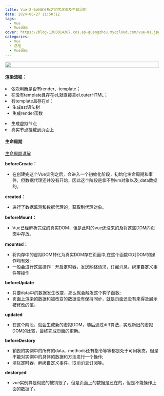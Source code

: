 ```yaml
---
title: Vue-2-6源码分析之初次渲染及生命周期
date: 2024-06-27 11:50:12
tags:
  - Vue
  - Vue源码
cover: https://blog-1300014307.cos.ap-guangzhou.myqcloud.com/vue-01.jpg
categories:
  - Vue
  - 总结
  - Vue源码
---
```


<div style="display: flex;justify-content: center;">
  <img src='https://chlblog.oss-cn-guangzhou.aliyuncs.com/shengmingzhouqi1.png' style="width: 100%" />
</div>

#### 渲染流程：

<div>
  <li>
    依次判断是否有render、template；
  </li>
  <li>
    在没有template且存在el,就直接拿el.outerHTML；
  </li>
   <li>
    有template且存在el：
    <ul>
      <li>生成ast语法树</li>
      <li>生成render函数</li>
    </ul>
  </li>
   <li>
    生成虚拟节点
  </li>
  <li>
    真实节点挂载到页面上
  </li>
</div>

#### 生命周期

<a href="https://blog.csdn.net/zhenghuishengq/article/details/128581110?utm_medium=distribute.pc_relevant.none-task-blog-2~default~baidujs_baidulandingword~default-4-128581110-blog-128253661.235^v43^pc_blog_bottom_relevance_base3&spm=1001.2101.3001.4242.3&utm_relevant_index=5">生命周期详解</a>

<div>
  <div style="font-weight: 700"> beforeCreate：</div>
  <ul>
    <li>
      在创建完这个Vue实例之后，会进入一个初始化阶段，初始化生命周期和事件，但数据代理还并没有开始，因此这个阶段是拿不到vm对象以及_data数据的。
    </li>
  </ul>

  <div style="font-weight: 700"> created：</div>
  <ul>
    <li>
      进行了数据监测和数据代理的，获取到代理对象。
    </li>
  </ul>
  

  <div style="font-weight: 700"> beforeMount：</div>
  <ul>
    <li>
      Vue已经解析完成的真实DOM，但是此时的vue还没来的及将这些DOM向页面中存放。
    </li>
  </ul>
 

  <div style="font-weight: 700"> mounted：</div>
  <ul>
    <li>
      将内存中的虚拟DOM转化为真实DOM存在页面中,在这个函数中对DOM的操作均有效;
    </li>
    <li>
      一般会进行这些操作：开启定时器，发送网络请求，订阅消息，绑定自定义事件等操作
    </li>
  </ul>


  <div style="font-weight: 700"> beforeUpdate</div>
  <ul>
    <li>
      只要data中的数据发生改变，那么就会触发这个钩子函数;
    </li>
    <li>
      页面上渲染的数据和被改变的数据没有保持同步，就是页面还没有来得及展示被修改的值。
    </li>
  </ul>
  

  <div style="font-weight: 700"> updated</div>
  <ul>
    <li>
      在这个阶段，就会生成新的虚拟DOM，随后通过diff算法，实现新旧的虚拟DOM的比较，最终完成页面的更新。
    </li>
  </ul>


  <div style="font-weight: 700"> beforeDestory</div>
  <ul>
    <li>
      销毁的实例中的所有的data，methods还有指令等等都是处于可用状态，但是不能对实例中的具体的数据和方法进行一个操作;
    </li>
    <li>
      清除定时器、解绑自定义事件、取消消息订阅等。
    </li>
  </ul>
 

  <div style="font-weight: 700"> destoryed</div>
  <ul>
    <li>
      vue实例算是彻底的被销毁了，但是页面上的数据是还在的，但是不能操作上面的数据了。
    </li>
  </ul>
</div>


